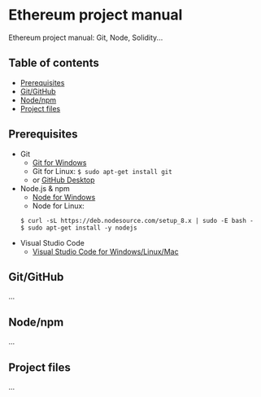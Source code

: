 # Ethereum project manual
Ethereum project manual: Git, Node, Solidity...

## Table of contents
* [Prerequisites](#prerequisites)
* [Git/GitHub](#gitgithub)
* [Node/npm](#nodenpm)
* [Project files](#project-files)
  
## Prerequisites
* Git
  * [Git for Windows](https://git-scm.com/download/win)
  * Git for Linux: `$ sudo apt-get install git`
  * or [GitHub Desktop](https://desktop.github.com/)
* Node.js & npm
  * [Node for Windows](https://nodejs.org/dist/v8.9.1/node-v8.9.1-x64.msi)
  * Node for Linux:
  ```
  $ curl -sL https://deb.nodesource.com/setup_8.x | sudo -E bash -
  $ sudo apt-get install -y nodejs
  ```
* Visual Studio Code
  * [Visual Studio Code for Windows/Linux/Mac](https://code.visualstudio.com/Download)
## Git/GitHub
...

## Node/npm
...

## Project files
...
